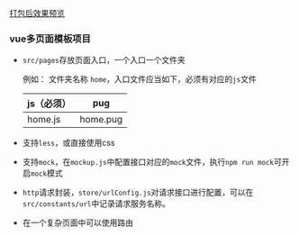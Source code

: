 [打包后效果预览](https://runuowbd123.github.io/homework/elementApp)

### vue多页面模板项目
- `src/pages`存放页面入口，一个入口一个文件夹


   例如：  文件夹名称 `home`，入口文件应当如下，必须有对应的`js`文件

    **js（必须）** | pug |
    ---|---
    home.js | home.pug
- 支持`less`，或直接使用css
- 支持`mock`，在`mockup.js`中配置接口对应的`mock`文件，执行`npm run mock`可开启`mock`模式
- `http`请求封装，`store/urlConfig.js`对请求接口进行配置，可以在`src/constants/url`中记录请求服务名称。
- 在一个复杂页面中可以使用路由